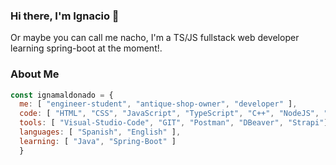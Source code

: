 ### Hi there, I'm Ignacio 👋

Or maybe you can call me nacho, I'm a TS/JS fullstack web developer learning spring-boot at the moment!.

### About Me

```javascript
const ignamaldonado = {
  me: [ "engineer-student", "antique-shop-owner", "developer" ],
  code: [ "HTML", "CSS", "JavaScript", "TypeScript", "C++", "NodeJS", "Express", "MySQL", "MongoDB" ,"React", "Redux", "NextJS"],
  tools: [ "Visual-Studio-Code", "GIT", "Postman", "DBeaver", "Strapi"],
  languages: [ "Spanish", "English" ],
  learning: [ "Java", "Spring-Boot" ]
  }
  ```

<!--
**Ignamaldonado/Ignamaldonado** is a ✨ _special_ ✨ repository because its `README.md` (this file) appears on your GitHub profile.

Here are some ideas to get you started:

- 🔭 I’m currently working on ...
- 🌱 I’m currently learning ...
- 👯 I’m looking to collaborate on ...
- 🤔 I’m looking for help with ...
- 💬 Ask me about ...
- 📫 How to reach me: ...
- 😄 Pronouns: ...
- ⚡ Fun fact: ...
-->
